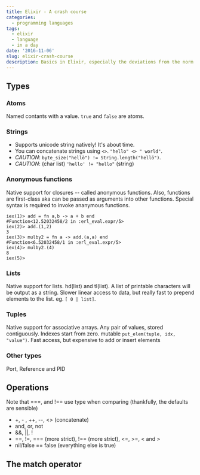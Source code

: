 ```yaml
---
title: Elixir - A crash course
categories:
  - programming languages
tags:
  - elixir
  - language
  - in a day
date: '2016-11-06'
slug: elixir-crash-course
description: Basics in Elixir, especially the deviations from the norm
---
```


## Types

### Atoms

Named contants with a value. `true` and `false` are atoms.

### Strings

- Supports unicode string natively! It's about time. 
- You can concatenate strings using `<>`. `"hello" <> " world"`.
- *CAUTION*: `byte_size("hellö") != String.length("hellö")`.
- *CAUTION*: (char list) `'hello' != "hello"` (string)


### Anonymous functions

Native support for closures -- called anonymous functions. Also, functions are first-class aka can be passed as arguments into other functions. Special syntax is required to invoke ananymous functions.

```
iex(1)> add = fn a,b -> a + b end
#Function<12.52032458/2 in :erl_eval.expr/5>
iex(2)> add.(1,2)
3
iex(3)> mulby2 = fn a -> add.(a,a) end
#Function<6.52032458/1 in :erl_eval.expr/5>
iex(4)> mulby2.(4)
8
iex(5)> 
```

### Lists

Native support for lists. hd(list) and tl(list). A list of printable characters will be output as a string. Slower linear access to data, but really fast to prepend elements to the list. eg. `[ 0 | list]`. 



### Tuples

Native support for associative arrays. Any pair of values, stored contiguously. Indexes start from zero. mutable `put_elem(tuple, idx, "value")`. Fast access, but expensive to add or insert elements

### Other types

Port, Reference and PID


## Operations

Note that ===, and !== use type when comparing (thankfully, the defaults are sensible)

  - +, - , ++, --, <> (concatenate)
  - and, or, not
  - &&, ||, !
  - ==, !=, === (more strict), !== (more strict), <=, >=, < and > 
  - nil/false == false (everything else is true)

 ## The match operator
